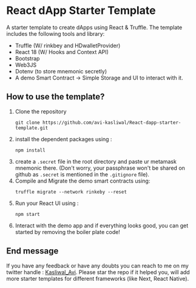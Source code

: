 # React dApp Starter Template

A starter template to create dApps using React & Truffle. The template includes the following tools and library:

- Truffle (W/ rinkbey and HDwalletProvider)
- React 18 (W/ Hooks and Context API)
- Bootstrap
- Web3JS
- Dotenv (to store mnemonic secretly)
- A demo Smart Contract -> Simple Storage and UI to interact with it.

## How to use the template?

1. Clone the repository
   ```
   git clone https://github.com/avi-kasliwal/React-dapp-starter-template.git
   ```
2. install the dependent packages using :
   ```
   npm install
   ```
3. create a `.secret` file in the root directory and paste ur metamask mnemonic there. (Don't worry, your passphrase won't be shared on github as `.secret` is mentioned in the `.gitignore` file).
4. Compile and Migrate the demo smart contracts using:
   ```
   truffle migrate --network rinkeby --reset
   ```
5. Run your React UI using :
   ```
   npm start
   ```
6. Interact with the demo app and if everything looks good, you can get started by removing the boiler plate code!

## End message

If you have any feedback or have any doubts you can reach to me on my twitter handle : <a href='https://twitter.com/Kasliwal_Avi' target='_blank'>Kasliwal_Avi</a>.
Please star the repo if it helped you, will add more starter templates for different frameworks (like Next, React Native).
